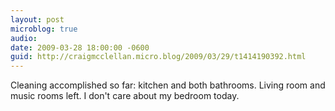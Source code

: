 ```yaml
---
layout: post
microblog: true
audio: 
date: 2009-03-28 18:00:00 -0600
guid: http://craigmcclellan.micro.blog/2009/03/29/t1414190392.html
---
```

Cleaning accomplished so far: kitchen and both bathrooms.  Living room and music rooms left.  I don't care about my bedroom today.
